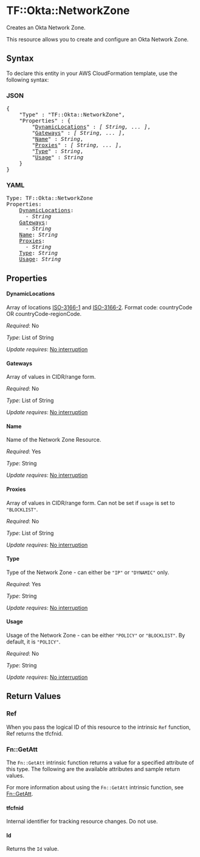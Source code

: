 # TF::Okta::NetworkZone

Creates an Okta Network Zone.

This resource allows you to create and configure an Okta Network Zone.

## Syntax

To declare this entity in your AWS CloudFormation template, use the following syntax:

### JSON

<pre>
{
    "Type" : "TF::Okta::NetworkZone",
    "Properties" : {
        "<a href="#dynamiclocations" title="DynamicLocations">DynamicLocations</a>" : <i>[ String, ... ]</i>,
        "<a href="#gateways" title="Gateways">Gateways</a>" : <i>[ String, ... ]</i>,
        "<a href="#name" title="Name">Name</a>" : <i>String</i>,
        "<a href="#proxies" title="Proxies">Proxies</a>" : <i>[ String, ... ]</i>,
        "<a href="#type" title="Type">Type</a>" : <i>String</i>,
        "<a href="#usage" title="Usage">Usage</a>" : <i>String</i>
    }
}
</pre>

### YAML

<pre>
Type: TF::Okta::NetworkZone
Properties:
    <a href="#dynamiclocations" title="DynamicLocations">DynamicLocations</a>: <i>
      - String</i>
    <a href="#gateways" title="Gateways">Gateways</a>: <i>
      - String</i>
    <a href="#name" title="Name">Name</a>: <i>String</i>
    <a href="#proxies" title="Proxies">Proxies</a>: <i>
      - String</i>
    <a href="#type" title="Type">Type</a>: <i>String</i>
    <a href="#usage" title="Usage">Usage</a>: <i>String</i>
</pre>

## Properties

#### DynamicLocations

Array of locations [ISO-3166-1](https://en.wikipedia.org/wiki/ISO_3166-1_alpha-2)
and [ISO-3166-2](https://en.wikipedia.org/wiki/ISO_3166-2). Format code: countryCode OR countryCode-regionCode.

_Required_: No

_Type_: List of String

_Update requires_: [No interruption](https://docs.aws.amazon.com/AWSCloudFormation/latest/UserGuide/using-cfn-updating-stacks-update-behaviors.html#update-no-interrupt)

#### Gateways

Array of values in CIDR/range form.

_Required_: No

_Type_: List of String

_Update requires_: [No interruption](https://docs.aws.amazon.com/AWSCloudFormation/latest/UserGuide/using-cfn-updating-stacks-update-behaviors.html#update-no-interrupt)

#### Name

Name of the Network Zone Resource.

_Required_: Yes

_Type_: String

_Update requires_: [No interruption](https://docs.aws.amazon.com/AWSCloudFormation/latest/UserGuide/using-cfn-updating-stacks-update-behaviors.html#update-no-interrupt)

#### Proxies

Array of values in CIDR/range form. Can not be set if `usage` is set to `"BLOCKLIST"`.

_Required_: No

_Type_: List of String

_Update requires_: [No interruption](https://docs.aws.amazon.com/AWSCloudFormation/latest/UserGuide/using-cfn-updating-stacks-update-behaviors.html#update-no-interrupt)

#### Type

Type of the Network Zone - can either be `"IP"` or `"DYNAMIC"` only.

_Required_: Yes

_Type_: String

_Update requires_: [No interruption](https://docs.aws.amazon.com/AWSCloudFormation/latest/UserGuide/using-cfn-updating-stacks-update-behaviors.html#update-no-interrupt)

#### Usage

Usage of the Network Zone - can be either `"POLICY"` or `"BLOCKLIST"`. By default, it is `"POLICY"`.

_Required_: No

_Type_: String

_Update requires_: [No interruption](https://docs.aws.amazon.com/AWSCloudFormation/latest/UserGuide/using-cfn-updating-stacks-update-behaviors.html#update-no-interrupt)

## Return Values

### Ref

When you pass the logical ID of this resource to the intrinsic `Ref` function, Ref returns the tfcfnid.

### Fn::GetAtt

The `Fn::GetAtt` intrinsic function returns a value for a specified attribute of this type. The following are the available attributes and sample return values.

For more information about using the `Fn::GetAtt` intrinsic function, see [Fn::GetAtt](https://docs.aws.amazon.com/AWSCloudFormation/latest/UserGuide/intrinsic-function-reference-getatt.html).

#### tfcfnid

Internal identifier for tracking resource changes. Do not use.

#### Id

Returns the <code>Id</code> value.

